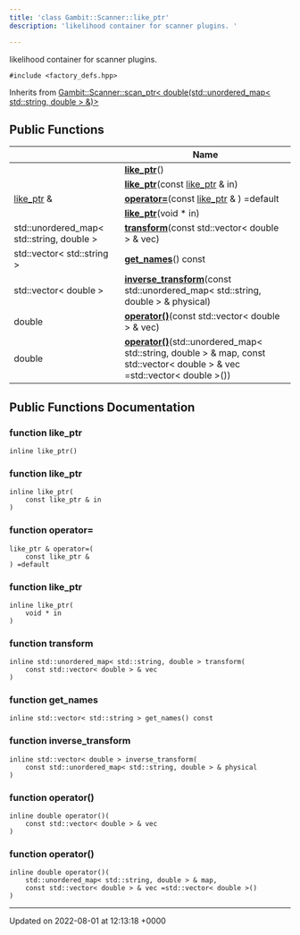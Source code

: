 ```yaml
---
title: 'class Gambit::Scanner::like_ptr'
description: 'likelihood container for scanner plugins. '

---
```









likelihood container for scanner plugins. 


`#include <factory_defs.hpp>`

Inherits from [Gambit::Scanner::scan_ptr< double(std::unordered_map< std::string, double > &)>](/documentation/code/classes/classgambit_1_1scanner_1_1scan__ptr/)

## Public Functions

|                | Name           |
| -------------- | -------------- |
| | **[like_ptr](/documentation/code/classes/classgambit_1_1scanner_1_1like__ptr/#function-like-ptr)**() |
| | **[like_ptr](/documentation/code/classes/classgambit_1_1scanner_1_1like__ptr/#function-like-ptr)**(const [like_ptr](/documentation/code/classes/classgambit_1_1scanner_1_1like__ptr/) & in) |
| [like_ptr](/documentation/code/classes/classgambit_1_1scanner_1_1like__ptr/) & | **[operator=](/documentation/code/classes/classgambit_1_1scanner_1_1like__ptr/#function-operator=)**(const [like_ptr](/documentation/code/classes/classgambit_1_1scanner_1_1like__ptr/) & ) =default |
| | **[like_ptr](/documentation/code/classes/classgambit_1_1scanner_1_1like__ptr/#function-like-ptr)**(void * in) |
| std::unordered_map< std::string, double > | **[transform](/documentation/code/classes/classgambit_1_1scanner_1_1like__ptr/#function-transform)**(const std::vector< double > & vec) |
| std::vector< std::string > | **[get_names](/documentation/code/classes/classgambit_1_1scanner_1_1like__ptr/#function-get-names)**() const |
| std::vector< double > | **[inverse_transform](/documentation/code/classes/classgambit_1_1scanner_1_1like__ptr/#function-inverse-transform)**(const std::unordered_map< std::string, double > & physical) |
| double | **[operator()](/documentation/code/classes/classgambit_1_1scanner_1_1like__ptr/#function-operator())**(const std::vector< double > & vec) |
| double | **[operator()](/documentation/code/classes/classgambit_1_1scanner_1_1like__ptr/#function-operator())**(std::unordered_map< std::string, double > & map, const std::vector< double > & vec =std::vector< double >()) |

## Public Functions Documentation

### function like_ptr

```
inline like_ptr()
```


### function like_ptr

```
inline like_ptr(
    const like_ptr & in
)
```


### function operator=

```
like_ptr & operator=(
    const like_ptr & 
) =default
```


### function like_ptr

```
inline like_ptr(
    void * in
)
```


### function transform

```
inline std::unordered_map< std::string, double > transform(
    const std::vector< double > & vec
)
```


### function get_names

```
inline std::vector< std::string > get_names() const
```


### function inverse_transform

```
inline std::vector< double > inverse_transform(
    const std::unordered_map< std::string, double > & physical
)
```


### function operator()

```
inline double operator()(
    const std::vector< double > & vec
)
```


### function operator()

```
inline double operator()(
    std::unordered_map< std::string, double > & map,
    const std::vector< double > & vec =std::vector< double >()
)
```


-------------------------------

Updated on 2022-08-01 at 12:13:18 +0000